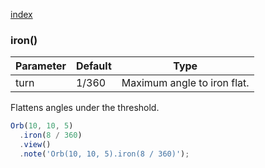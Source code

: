[index](../../nb/api/index.md)
### iron()
Parameter|Default|Type
---|---|---
turn|1/360|Maximum angle to iron flat.

Flattens angles under the threshold.

```JavaScript
Orb(10, 10, 5)
  .iron(8 / 360)
  .view()
  .note('Orb(10, 10, 5).iron(8 / 360)');
```
